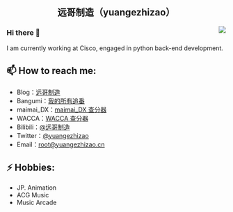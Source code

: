 <h2 align="center">远哥制造（yuangezhizao）</h2>

<img align="right" src="https://github-readme-stats.vercel.app/api?username=yuangezhizao&show_icons=true&hide_border=true&theme=default&locale=cn"/>

### Hi there 👋

I am currently working at Cisco, engaged in python back-end development.

## 📫 How to reach me: 
- Blog：[远哥制造](https://github.com/yuangezhizao/www)
- Bangumi：[我的所有追番](https://lab.yuangezhizao.cn/bangumi)
- maimai_DX：[maimai_DX 查分器](https://maimai.yuangezhizao.cn)
- WACCA：[WACCA 查分器](https://wacca.yuangezhizao.cn)
- Bilibili：[@远哥制造](https://space.bilibili.com/25622031)
- Twitter：[@yuangezhizao](https://twitter.com/yuangezhizao)
- Email：[root@yuangezhizao.cn](mailto:root@yuangezhizao.cn)

## ⚡ Hobbies: 
- JP. Animation
- ACG Music
- Music Arcade
